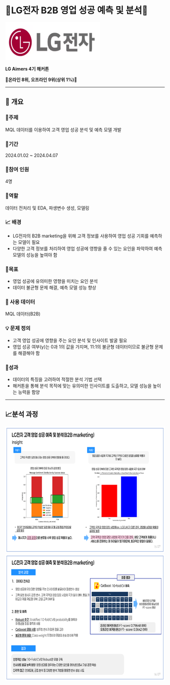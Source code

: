 # :briefcase:LG전자 B2B 영업 성공 예측 및 분석:briefcase:

<img src="./LG Aimers 4_images/lg.png" width="300" height="120"/>

**LG Aimers 4기 해커톤**


**:high_brightness:온라인 8위, 오프라인 9위(상위 1%):high_brightness:**


----------------------

## :book: 개요

### :dart:주제
MQL 데이터를 이용하여 고객 영업 성공 분석 및 예측 모델 개발


### :calendar:기간
2024.01.02 ~ 2024.04.07

### :busts_in_silhouette:참여 인원
4명

### :memo:역할
데이터 전처리 및 EDA, 파생변수 생성, 모델링

### :chart_with_upwards_trend: 배경
- LG전자의 B2B marketing을 위해 고객 정보를 사용하여 영업 성공 기회를 예측하는 모델이 필요
- 다양한 고객 정보를 처리하여 영업 성공에 영향을 줄 수 있는 요인을 파악하여 예측 모델의 성능을 높여야 함


### :triangular_flag_on_post:목표
- 영업 성공에 유의미한 영향을 미치는 요인 분석
- 데이터 불균형 문제 해결, 예측 모델 성능 향상


### :open_file_folder: 사용 데이터
MQL 데이터(B2B)

### :bulb: 문제 정의
- 고객 영업 성공에 영향을 주는 요인 분석 및 인사이트 발굴 필요
- 영업 성공 여부(y)는 0과 1의 값을 가지며, 11:1의 불균형 데이터이므로 불균형 문제를 해결해야 함


### :crown:성과
- 데이터의 특징을 고려하여 적절한 분석 기법 선택
- 해커톤을 통해 분석 목적에 맞는 유의미한 인사이트를 도출하고, 모델 성능을 높이는 능력을 함양


---------

## :chart_with_upwards_trend:분석 과정

<img src="./LG Aimers 4_images/취업 포트폴리오 최종_15.png" width="800" height="400"/>

<img src="./LG Aimers 4_images/취업 포트폴리오 최종_16.png" width="800" height="400"/>

